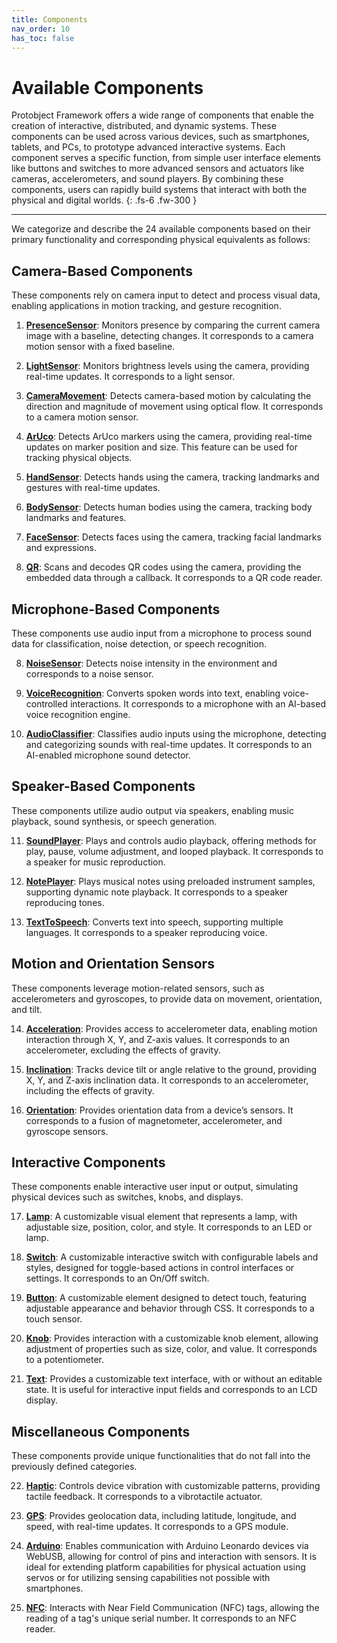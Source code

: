 ```yaml
---
title: Components
nav_order: 10
has_toc: false
---
```


# Available Components

Protobject Framework offers a wide range of components that enable the creation of interactive, distributed, and dynamic systems. These components can be used across various devices, such as smartphones, tablets, and PCs, to prototype advanced interactive systems. Each component serves a specific function, from simple user interface elements like buttons and switches to more advanced sensors and actuators like cameras, accelerometers, and sound players. By combining these components, users can rapidly build systems that interact with both the physical and digital worlds.
{: .fs-6 .fw-300 }

---

We categorize and describe the 24 available components based on their primary functionality and corresponding physical equivalents as follows:

## Camera-Based Components

These components rely on camera input to detect and process visual data, enabling applications in motion tracking, and gesture recognition.

1. [**PresenceSensor**](components/presenceSensor.md): Monitors presence by comparing the current camera image with a baseline, detecting changes. It corresponds to a camera motion sensor with a fixed baseline.
    
2. [**LightSensor**](components/lightSensor.md): Monitors brightness levels using the camera, providing real-time updates. It corresponds to a light sensor.
    
3. [**CameraMovement**](components/cameraMovement.md): Detects camera-based motion by calculating the direction and magnitude of movement using optical flow. It corresponds to a camera motion sensor.

4. [**ArUco**](components/aruco.md): Detects ArUco markers using the camera, providing real-time updates on marker position and size. This feature can be used for tracking physical objects.

5. [**HandSensor**](components/handSensor.md): Detects hands using the camera, tracking landmarks and gestures with real-time updates.

6. [**BodySensor**](components/bodySensor.md): Detects human bodies using the camera, tracking body landmarks and features.

7. [**FaceSensor**](components/faceSensor.md): Detects faces using the camera, tracking facial landmarks and expressions.

8.  [**QR**](components/qr.md): Scans and decodes QR codes using the camera, providing the embedded data through a callback. It corresponds to a QR code reader.

## Microphone-Based Components

These components use audio input from a microphone to process sound data for classification, noise detection, or speech recognition.

8. [**NoiseSensor**](components/noiseSensor.md): Detects noise intensity in the environment and corresponds to a noise sensor.
    
9. [**VoiceRecognition**](components/voiceRecognition.md): Converts spoken words into text, enabling voice-controlled interactions. It corresponds to a microphone with an AI-based voice recognition engine.
    
10. [**AudioClassifier**](components/audioClassifier.md): Classifies audio inputs using the microphone, detecting and categorizing sounds with real-time updates. It corresponds to an AI-enabled microphone sound detector.

## Speaker-Based Components

These components utilize audio output via speakers, enabling music playback, sound synthesis, or speech generation.

11. [**SoundPlayer**](components/soundPlayer.md): Plays and controls audio playback, offering methods for play, pause, volume adjustment, and looped playback. It corresponds to a speaker for music reproduction.
    
12. [**NotePlayer**](components/notePlayer.md): Plays musical notes using preloaded instrument samples, supporting dynamic note playback. It corresponds to a speaker reproducing tones.
    
13. [**TextToSpeech**](components/textToSpeech.md): Converts text into speech, supporting multiple languages. It corresponds to a speaker reproducing voice.

## Motion and Orientation Sensors

These components leverage motion-related sensors, such as accelerometers and gyroscopes, to provide data on movement, orientation, and tilt.

14. [**Acceleration**](components/acceleration.md): Provides access to accelerometer data, enabling motion interaction through X, Y, and Z-axis values. It corresponds to an accelerometer, excluding the effects of gravity.
    
15. [**Inclination**](components/inclination.md): Tracks device tilt or angle relative to the ground, providing X, Y, and Z-axis inclination data. It corresponds to an accelerometer, including the effects of gravity.
    
16. [**Orientation**](components/orientation.md): Provides orientation data from a device’s sensors. It corresponds to a fusion of magnetometer, accelerometer, and gyroscope sensors.

## Interactive Components

These components enable interactive user input or output, simulating physical devices such as switches, knobs, and displays.

17. [**Lamp**](components/lamp.md): A customizable visual element that represents a lamp, with adjustable size, position, color, and style. It corresponds to an LED or lamp.

18. [**Switch**](components/switch.md): A customizable interactive switch with configurable labels and styles, designed for toggle-based actions in control interfaces or settings. It corresponds to an On/Off switch.

19. [**Button**](components/button.md): A customizable element designed to detect touch, featuring adjustable appearance and behavior through CSS. It corresponds to a touch sensor.

20. [**Knob**](components/knob.md): Provides interaction with a customizable knob element, allowing adjustment of properties such as size, color, and value. It corresponds to a potentiometer.
    
21. [**Text**](components/text.md): Provides a customizable text interface, with or without an editable state. It is useful for interactive input fields and corresponds to an LCD display.

## Miscellaneous Components

These components provide unique functionalities that do not fall into the previously defined categories.

22. [**Haptic**](components/haptic.md): Controls device vibration with customizable patterns, providing tactile feedback. It corresponds to a vibrotactile actuator.
    
23. [**GPS**](components/gps.md): Provides geolocation data, including latitude, longitude, and speed, with real-time updates. It corresponds to a GPS module.
    
24. [**Arduino**](components/arduino.md): Enables communication with Arduino Leonardo devices via WebUSB, allowing for control of pins and interaction with sensors. It is ideal for extending platform capabilities for physical actuation using servos or for utilizing sensing capabilities not possible with smartphones.

25. [**NFC**](components/nfc.md): Interacts with Near Field Communication (NFC) tags, allowing the reading of a tag's unique serial number. It corresponds to an NFC reader.
